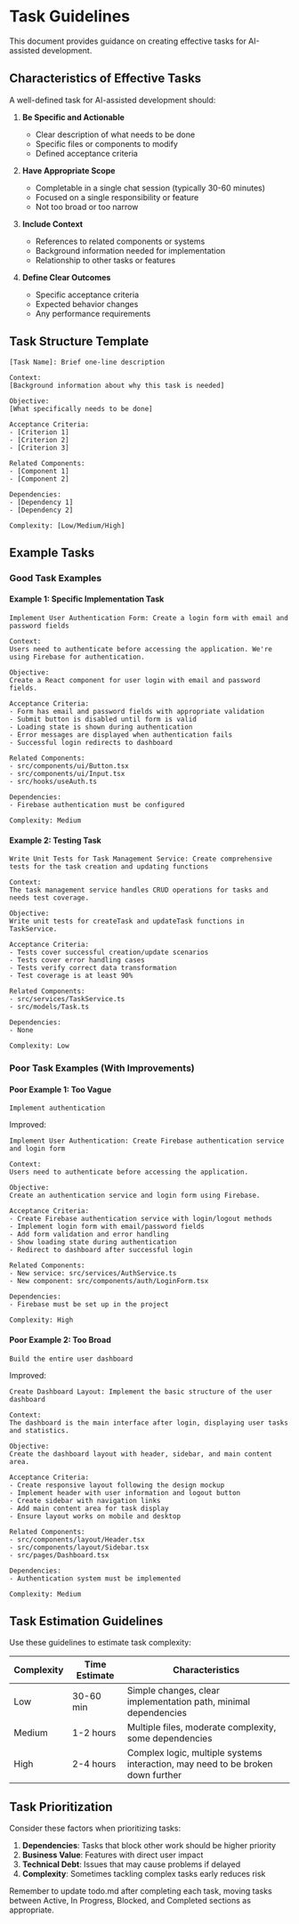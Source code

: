 # Task Guidelines

This document provides guidance on creating effective tasks for AI-assisted development.

## Characteristics of Effective Tasks

A well-defined task for AI-assisted development should:

1. **Be Specific and Actionable**
   - Clear description of what needs to be done
   - Specific files or components to modify
   - Defined acceptance criteria

2. **Have Appropriate Scope**
   - Completable in a single chat session (typically 30-60 minutes)
   - Focused on a single responsibility or feature
   - Not too broad or too narrow

3. **Include Context**
   - References to related components or systems
   - Background information needed for implementation
   - Relationship to other tasks or features

4. **Define Clear Outcomes**
   - Specific acceptance criteria
   - Expected behavior changes
   - Any performance requirements

## Task Structure Template

```
[Task Name]: Brief one-line description

Context:
[Background information about why this task is needed]

Objective:
[What specifically needs to be done]

Acceptance Criteria:
- [Criterion 1]
- [Criterion 2]
- [Criterion 3]

Related Components:
- [Component 1]
- [Component 2]

Dependencies:
- [Dependency 1]
- [Dependency 2]

Complexity: [Low/Medium/High]
```

## Example Tasks

### Good Task Examples

#### Example 1: Specific Implementation Task

```
Implement User Authentication Form: Create a login form with email and password fields

Context:
Users need to authenticate before accessing the application. We're using Firebase for authentication.

Objective:
Create a React component for user login with email and password fields.

Acceptance Criteria:
- Form has email and password fields with appropriate validation
- Submit button is disabled until form is valid
- Loading state is shown during authentication
- Error messages are displayed when authentication fails
- Successful login redirects to dashboard

Related Components:
- src/components/ui/Button.tsx
- src/components/ui/Input.tsx
- src/hooks/useAuth.ts

Dependencies:
- Firebase authentication must be configured

Complexity: Medium
```

#### Example 2: Testing Task

```
Write Unit Tests for Task Management Service: Create comprehensive tests for the task creation and updating functions

Context:
The task management service handles CRUD operations for tasks and needs test coverage.

Objective:
Write unit tests for createTask and updateTask functions in TaskService.

Acceptance Criteria:
- Tests cover successful creation/update scenarios
- Tests cover error handling cases
- Tests verify correct data transformation
- Test coverage is at least 90%

Related Components:
- src/services/TaskService.ts
- src/models/Task.ts

Dependencies:
- None

Complexity: Low
```

### Poor Task Examples (With Improvements)

#### Poor Example 1: Too Vague

```
Implement authentication
```

Improved:

```
Implement User Authentication: Create Firebase authentication service and login form

Context:
Users need to authenticate before accessing the application.

Objective:
Create an authentication service and login form using Firebase.

Acceptance Criteria:
- Create Firebase authentication service with login/logout methods
- Implement login form with email/password fields
- Add form validation and error handling
- Show loading state during authentication
- Redirect to dashboard after successful login

Related Components:
- New service: src/services/AuthService.ts
- New component: src/components/auth/LoginForm.tsx

Dependencies:
- Firebase must be set up in the project

Complexity: High
```

#### Poor Example 2: Too Broad

```
Build the entire user dashboard
```

Improved:

```
Create Dashboard Layout: Implement the basic structure of the user dashboard

Context:
The dashboard is the main interface after login, displaying user tasks and statistics.

Objective:
Create the dashboard layout with header, sidebar, and main content area.

Acceptance Criteria:
- Create responsive layout following the design mockup
- Implement header with user information and logout button
- Create sidebar with navigation links
- Add main content area for task display
- Ensure layout works on mobile and desktop

Related Components:
- src/components/layout/Header.tsx
- src/components/layout/Sidebar.tsx
- src/pages/Dashboard.tsx

Dependencies:
- Authentication system must be implemented

Complexity: Medium
```

## Task Estimation Guidelines

Use these guidelines to estimate task complexity:

| Complexity | Time Estimate | Characteristics |
|------------|---------------|-----------------|
| Low        | 30-60 min     | Simple changes, clear implementation path, minimal dependencies |
| Medium     | 1-2 hours     | Multiple files, moderate complexity, some dependencies |
| High       | 2-4 hours     | Complex logic, multiple systems interaction, may need to be broken down further |

## Task Prioritization

Consider these factors when prioritizing tasks:

1. **Dependencies**: Tasks that block other work should be higher priority
2. **Business Value**: Features with direct user impact
3. **Technical Debt**: Issues that may cause problems if delayed
4. **Complexity**: Sometimes tackling complex tasks early reduces risk

Remember to update todo.md after completing each task, moving tasks between Active, In Progress, Blocked, and Completed sections as appropriate.